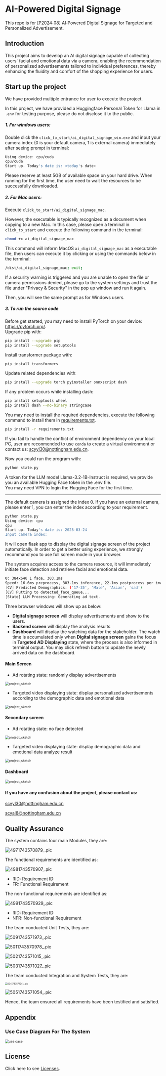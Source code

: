 # AI-Powered Digital Signage

This repo is for [P2024‑08] AI‑Powered Digital Signage for Targeted and Personalized Advertisement.

## Introduction
This project aims to develop an AI digital signage capable of collecting users' facial and emotional data via a camera, enabling the recommendation of personalized advertisements tailored to individual preferences, thereby enhancing the fluidity and comfort of the shopping experience for users.



## Start up the project

We have provided multiple entrance for user to execute the project.

In this project, we have provided a Huggingface Personal Token for Llama in `.env` for testing purpose, please do not disclose it to the public.

##### 1. For windows users:

Double click the `click_to_start/ai_digital_signage_win.exe` and input your camera index (0 is your default camera, 1 is external camera) immediately after seeing prompt in terminal:
 ```bash
Using device: cpu/cuda
cpu/cuda
Start up. Today's date is: <today's date>
 ```
Please reserve at least 5GB of available space on your hard drive. When running for the first time, the user need to wait the resources to be successfully downloaded.
##### 2. For Mac users:

Execute `click_to_start/ai_digital_signage_mac`.

However, the executable is typically recognized as a document when copying to a new Mac. In this case, please open a terminal in `click_to_start` and execute the following command in the terminal:

 ```bash
chmod +x ai_digital_signage_mac
 ```
This command will inform MacOS `ai_digital_signage_mac` as a executable file, then users can execute it by clicking or using the commands below in the terminal:
 ```bash
/dist/ai_digital_signage_mac; exit;
 ```
If a security warning is triggered and you are unable to open the file or camera permissions denied, please go to the system settings and trust the file under "Privacy \& Security" in the pop up window and run it again. 

Then, you will see the same prompt as for Windows users.

##### 3. To run the source code
Before get started, you may need to install PyTorch on your device: https://pytorch.org/.    
Upgrade pip with:   

 ```bash
pip install --upgrade pip
pip install --upgrade setuptools
 ```
Install transformer package with:
```bash
pip install transformers
```
Update related dependencies with:
```bash
pip install --upgrade torch pyinstaller onnxscript dash
```
If any problem occurs while installing dash:
```bash
pip install setuptools wheel
pip install dash --no-binary stringcase
```
You may need to install the required dependencies, execute the following command to install them in [requirements.txt](requirements.txt).
```bash
pip install -r requirements.txt
```
If you fail to handle the conflict of environment dependency on your local PC, user are reconmended to use `conda` to create a virtual environment or contact us: scyyl30@nottingham.edu.cn.

Now you could run the program with:

```bash
python state.py
```
A token for the LLM model Llama-3.2-1B-Instruct is required, we provide you an available Hugging Face token in the .env file.   
You may need VPN to login the Hugging Face for the first time.
***
 The default camera is assigned the index 0. If you have an external camera, please enter 1, you can enter the index according to your requirement.
```bash
python state.py 
Using device: cpu
cpu
Start up. Today's date is: 2025-03-24
Input camera index: 
```
It will open flask app to display the digital signage screen of the project automatically. In order to get a better using experience, we strongly recommand you to use full screen mode in your browser.

The system acquires access to the camera resource, it will immediately initiate face detection and retrieve facial and emotional data.
```bash
0: 384x640 1 face, 303.1ms
Speed: 16.6ms preprocess, 303.1ms inference, 22.1ms postprocess per image at shape (1, 3, 384, 640)
[CV] Predicted Demographics: ('17-35', 'Male', 'Asian', 'sad')
[CV] Putting to detected_face_queue...
[State] LLM Processing: Generating ad text.
```
Three browser windows will show up as below: 

- **Digital signage screen** will display advertisements and show to the users.
- **Backend screen** will display the analysis results.
- **Dashboard** will display the watching data for the stakeholder. The watch time is accumulated only when **Digital signage screen** gains the focus in **Targeted AD Displaying** state, where the process is also informed in terminal output. You may click refresh button to update the newly arrived data on the dashboard.

#### Main Screen
- Ad rotating state: randomly display advertisements

<img src="./images/ad2.jpg" alt="project_sketch" style="zoom:75%;" />

- Targeted video displaying state: display personalized advertisements according to the demographic data and emotional data

<img src="./images/target.jpeg" alt="project_sketch" style="zoom:75%;" />

#### Secondary screen
- Ad rotating state: no face detected

<img src="./images/second2.png" alt="project_sketch" style="zoom:75%;" />

- Targeted video displaying state: display demographic data and emotional data analyze result

<img src="./images/face.png" alt="project_sketch" style="zoom:75%;" />

#### Dashboard
<img src="./images/dashboard4.png" alt="project_sketch" style="zoom:75%;" />

#### If you have any confusion about the project, please contact us:

scyyl30@nottingham.edu.cn

scyal8@nottingham.edu.cn



## Quality Assurance

The system contains four main Modules, they are:

![4971743570879_.pic](images/4971743570879_.pic.jpg)

The functional requirements are identified as:

![4981743570907_.pic](images/4981743570907_.pic.jpg)

- RID: Requirement ID
- FR: Functional Requirement

The non-functional requirements are identified as:

![4991743570929_.pic](images/4991743570929_.pic.jpg)

- RID: Requirement ID
- NFR: Non-functional Requirement

The team conducted Unit Tests, they are:

![5091743571973_.pic](images/5091743571973_.pic.jpg)

![5011743570978_.pic](images/5011743570978_.pic.jpg)

![5021743571015_.pic](images/5021743571015_.pic.jpg)

![5031743571027_.pic](images/5031743571027_.pic.jpg)

The team conducted Integration and System Tests, they are:

<img src="images/5041743571041_.pic.jpg" alt="5041743571041_.pic" style="zoom:50%;" />

![5051743571054_.pic](images/5051743571054_.pic.jpg)

Hence, the team ensured all requirements have been testified and satisfied.



## Appendix

### Use Case Diagram For The System 

<img src="./images/us-c.png" alt="use case" style="zoom:75%;" />

## License

Click here to see [Licenses](LICENSE).
